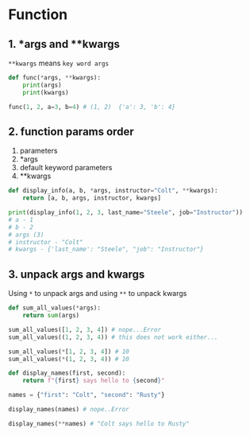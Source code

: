 # Function

## 1. \*args and \*\*kwargs

`**kwargs` means `key word args`

```python
def func(*args, **kwargs):
    print(args)
    print(kwargs)

func(1, 2, a=3, b=4) # (1, 2)  {'a': 3, 'b': 4}
```

## 2. function params order

1.  parameters
2.  \*args
3.  default keyword parameters
4.  \*\*kwargs

```python
def display_info(a, b, *args, instructor="Colt", **kwargs):
    return [a, b, args, instructor, kwargs]

print(display_info(1, 2, 3, last_name="Steele", job="Instructor"))  
# a - 1
# b - 2
# args (3)
# instructor - "Colt"
# kwargs - {'last_name': "Steele", "job": "Instructor"}
```

## 3. unpack args and kwargs

Using `*` to unpack args and using `**` to unpack kwargs

```python
def sum_all_values(*args):
    return sum(args)

sum_all_values([1, 2, 3, 4]) # nope...Error
sum_all_values((1, 2, 3, 4)) # this does not work either...

sum_all_values(*[1, 2, 3, 4]) # 10
sum_all_values(*(1, 2, 3, 4)) # 10
```

```python
def display_names(first, second):
    return f"{first} says hello to {second}"

names = {"first": "Colt", "second": "Rusty"}

display_names(names) # nope..Error

display_names(**names) # "Colt says hello to Rusty"
```
